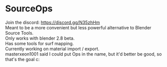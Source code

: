 # SourceOps
Join the discord:
https://discord.gg/N35zhHm
<br>
Meant to be a more convenient but less powerful alternative to Blender Source Tools.
<br>
Only works with blender 2.8 beta.
<br>
Has some tools for surf mapping.
<br>
Currently working on material import / export.
<br>
masterxeon1001 said I could put Ops in the name, but it'd better be good, so that's the goal c:
